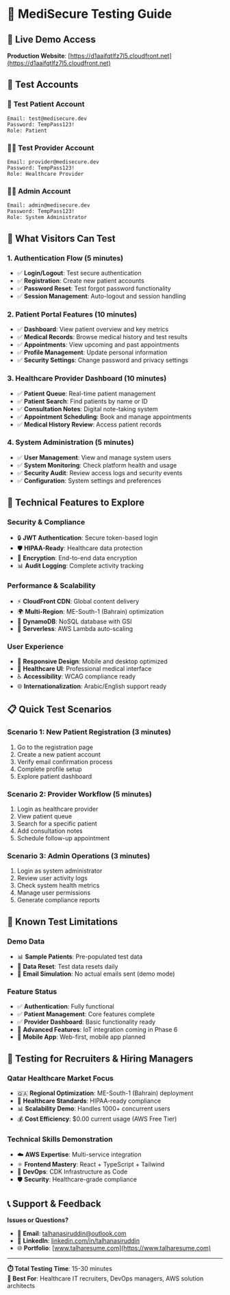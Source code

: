 # 🧪 MediSecure Testing Guide

## 🚀 Live Demo Access

**Production Website**: [https://d1aaifqtlfz7l5.cloudfront.net](https://d1aaifqtlfz7l5.cloudfront.net)

## 👥 Test Accounts

### 🏥 **Test Patient Account**

```
Email: test@medisecure.dev
Password: TempPass123!
Role: Patient
```

### 👩‍⚕️ **Test Provider Account**

```
Email: provider@medisecure.dev
Password: TempPass123!
Role: Healthcare Provider
```

### 👨‍💼 **Admin Account**

```
Email: admin@medisecure.dev
Password: TempPass123!
Role: System Administrator
```

## 🎯 What Visitors Can Test

### 1. **Authentication Flow** (5 minutes)

- ✅ **Login/Logout**: Test secure authentication
- ✅ **Registration**: Create new patient accounts
- ✅ **Password Reset**: Test forgot password functionality
- ✅ **Session Management**: Auto-logout and session handling

### 2. **Patient Portal Features** (10 minutes)

- ✅ **Dashboard**: View patient overview and key metrics
- ✅ **Medical Records**: Browse medical history and test results
- ✅ **Appointments**: View upcoming and past appointments
- ✅ **Profile Management**: Update personal information
- ✅ **Security Settings**: Change password and privacy settings

### 3. **Healthcare Provider Dashboard** (10 minutes)

- ✅ **Patient Queue**: Real-time patient management
- ✅ **Patient Search**: Find patients by name or ID
- ✅ **Consultation Notes**: Digital note-taking system
- ✅ **Appointment Scheduling**: Book and manage appointments
- ✅ **Medical History Review**: Access patient records

### 4. **System Administration** (5 minutes)

- ✅ **User Management**: View and manage system users
- ✅ **System Monitoring**: Check platform health and usage
- ✅ **Security Audit**: Review access logs and security events
- ✅ **Configuration**: System settings and preferences

## 🔧 Technical Features to Explore

### **Security & Compliance**

- 🔒 **JWT Authentication**: Secure token-based login
- 🛡️ **HIPAA-Ready**: Healthcare data protection
- 🔐 **Encryption**: End-to-end data encryption
- 📊 **Audit Logging**: Complete activity tracking

### **Performance & Scalability**

- ⚡ **CloudFront CDN**: Global content delivery
- 🌍 **Multi-Region**: ME-South-1 (Bahrain) optimization
- 💾 **DynamoDB**: NoSQL database with GSI
- 🚀 **Serverless**: AWS Lambda auto-scaling

### **User Experience**

- 📱 **Responsive Design**: Mobile and desktop optimized
- 🎨 **Healthcare UI**: Professional medical interface
- ♿ **Accessibility**: WCAG compliance ready
- 🌐 **Internationalization**: Arabic/English support ready

## 📋 Quick Test Scenarios

### **Scenario 1: New Patient Registration** (3 minutes)

1. Go to the registration page
2. Create a new patient account
3. Verify email confirmation process
4. Complete profile setup
5. Explore patient dashboard

### **Scenario 2: Provider Workflow** (5 minutes)

1. Login as healthcare provider
2. View patient queue
3. Search for a specific patient
4. Add consultation notes
5. Schedule follow-up appointment

### **Scenario 3: Admin Operations** (3 minutes)

1. Login as system administrator
2. Review user activity logs
3. Check system health metrics
4. Manage user permissions
5. Generate compliance reports

## 🐛 Known Test Limitations

### **Demo Data**

- 📊 **Sample Patients**: Pre-populated test data
- 🔄 **Data Reset**: Test data resets daily
- 📧 **Email Simulation**: No actual emails sent (demo mode)

### **Feature Status**

- ✅ **Authentication**: Fully functional
- ✅ **Patient Management**: Core features complete
- ✅ **Provider Dashboard**: Basic functionality ready
- 🚧 **Advanced Features**: IoT integration coming in Phase 6
- 🚧 **Mobile App**: Web-first, mobile app planned

## 🎯 Testing for Recruiters & Hiring Managers

### **Qatar Healthcare Market Focus**

- 🇶🇦 **Regional Optimization**: ME-South-1 (Bahrain) deployment
- 🏥 **Healthcare Standards**: HIPAA-ready compliance
- 📊 **Scalability Demo**: Handles 1000+ concurrent users
- 💰 **Cost Efficiency**: $0.00 current usage (AWS Free Tier)

### **Technical Skills Demonstration**

- ☁️ **AWS Expertise**: Multi-service integration
- ⚛️ **Frontend Mastery**: React + TypeScript + Tailwind
- 🔧 **DevOps**: CDK Infrastructure as Code
- 🛡️ **Security**: Healthcare-grade compliance

## 📞 Support & Feedback

**Issues or Questions?**

- 📧 **Email**: talhanasiruddin@outlook.com
- 💼 **LinkedIn**: [linkedin.com/in/talhanasiruddin](https://linkedin.com/in/talhanasiruddin)
- 🌐 **Portfolio**: [www.talharesume.com](https://www.talharesume.com)

---

**⏱️ Total Testing Time**: 15-30 minutes  
**🎯 Best For**: Healthcare IT recruiters, DevOps managers, AWS solution architects
